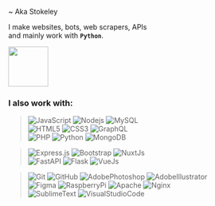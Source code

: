 <div align="left">

<p>~ Aka Stokeley</p>
  
I make websites, bots, web scrapers, APIs<br>
and mainly work with <strong>`Python`</strong>.
</div>

<img src="https://i.dlpng.com/static/png/6832204_preview.png" width="80">

<h3>I also work with:</h3>

> ![JavaScript](https://img.shields.io/badge/-JavaScript-black?style=flat-square&logo=javascript)
![Nodejs](https://img.shields.io/badge/-Nodejs-black?style=flat-square&logo=Node.js)
![MySQL](https://img.shields.io/badge/-MySQL-black?style=flat-square&logo=mysql)<br>
![HTML5](https://img.shields.io/badge/-HTML5-black?style=flat-square&logo=html5&logoColor=white)
![CSS3](https://img.shields.io/badge/-CSS3-black?style=flat-square&logo=css3)
![GraphQL](https://img.shields.io/badge/-GraphQL-black?style=flat-square&logo=graphql)<br>
![PHP](https://img.shields.io/badge/-PHP-black?style=flat-square&logo=php)
![Python](https://img.shields.io/badge/-Python-black?style=flat-square&logo=python)
![MongoDB](https://img.shields.io/badge/-MongoDB-black?style=flat-square&logo=mongodb)

> ![Express.js](https://img.shields.io/badge/-Express.js-black?style=flat-square&logo=express)
![Bootstrap](https://img.shields.io/badge/-Bootstrap-black?style=flat-square&logo=bootstrap)
![NuxtJs](https://img.shields.io/badge/-Nuxt-black?style=flat-square&logo=nuxt.js)<br>
![FastAPI](https://img.shields.io/badge/-FastAPI-black?style=flat-square&logo=fastapi)
![Flask](https://img.shields.io/badge/-Flask-black?style=flat-square&logo=flask)
![VueJs](https://img.shields.io/badge/-Vue-black?style=flat-square&logo=vue.js)

> ![Git](https://img.shields.io/badge/-Git-black?style=flat-square&logo=git)
![GitHub](https://img.shields.io/badge/-GitHub-black?style=flat-square&logo=github)
![AdobePhotoshop](https://img.shields.io/badge/-Adobe_Photoshop-black?style=flat-square&logo=adobe%20photoshop)
![AdobeIllustrator](https://img.shields.io/badge/-Adobe_Illustrator-black?style=flat-square&logo=adobe%20Illustrator)<br>
![Figma](https://img.shields.io/badge/-Figma-black?style=flat-square&logo=figma)
![RaspberryPi](https://img.shields.io/badge/-Raspberry_Pi-black?style=flat-square&logo=Raspberry-Pi)
![Apache](https://img.shields.io/badge/-Apache-black?style=flat-square&logo=apache)
![Nginx](https://img.shields.io/badge/-Nginx-black?style=flat-square&logo=Nginx)<br>
![SublimeText](https://img.shields.io/badge/-Sublime-black?style=flat-square&logo=sublime-text)
![VisualStudioCode](https://img.shields.io/badge/-Visual_Studio_Code-black?style=flat-square&logo=visual-studio-code) 
